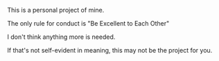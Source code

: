 This is a personal project of mine.

The only rule for conduct is "Be Excellent to Each Other"

I don't think anything more is needed.

If that's not self-evident in meaning, this may not be the project for you.
